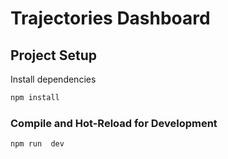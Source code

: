 # Trajectories Dashboard

## Project Setup

Install dependencies
```sh
npm install
```

### Compile and Hot-Reload for Development

```sh
npm run  dev
```
